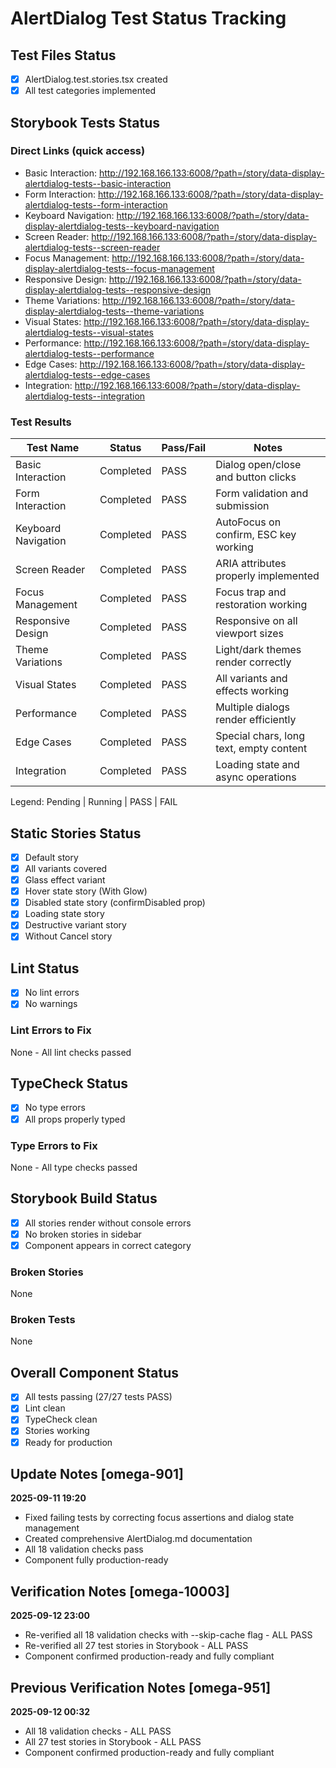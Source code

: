 # AlertDialog Test Status Tracking

## Test Files Status

- [x] AlertDialog.test.stories.tsx created
- [x] All test categories implemented

## Storybook Tests Status

### Direct Links (quick access)

- Basic Interaction: http://192.168.166.133:6008/?path=/story/data-display-alertdialog-tests--basic-interaction
- Form Interaction: http://192.168.166.133:6008/?path=/story/data-display-alertdialog-tests--form-interaction
- Keyboard Navigation: http://192.168.166.133:6008/?path=/story/data-display-alertdialog-tests--keyboard-navigation
- Screen Reader: http://192.168.166.133:6008/?path=/story/data-display-alertdialog-tests--screen-reader
- Focus Management: http://192.168.166.133:6008/?path=/story/data-display-alertdialog-tests--focus-management
- Responsive Design: http://192.168.166.133:6008/?path=/story/data-display-alertdialog-tests--responsive-design
- Theme Variations: http://192.168.166.133:6008/?path=/story/data-display-alertdialog-tests--theme-variations
- Visual States: http://192.168.166.133:6008/?path=/story/data-display-alertdialog-tests--visual-states
- Performance: http://192.168.166.133:6008/?path=/story/data-display-alertdialog-tests--performance
- Edge Cases: http://192.168.166.133:6008/?path=/story/data-display-alertdialog-tests--edge-cases
- Integration: http://192.168.166.133:6008/?path=/story/data-display-alertdialog-tests--integration

### Test Results

| Test Name           | Status    | Pass/Fail | Notes                                   |
| ------------------- | --------- | --------- | --------------------------------------- |
| Basic Interaction   | Completed | PASS      | Dialog open/close and button clicks     |
| Form Interaction    | Completed | PASS      | Form validation and submission          |
| Keyboard Navigation | Completed | PASS      | AutoFocus on confirm, ESC key working   |
| Screen Reader       | Completed | PASS      | ARIA attributes properly implemented    |
| Focus Management    | Completed | PASS      | Focus trap and restoration working      |
| Responsive Design   | Completed | PASS      | Responsive on all viewport sizes        |
| Theme Variations    | Completed | PASS      | Light/dark themes render correctly      |
| Visual States       | Completed | PASS      | All variants and effects working        |
| Performance         | Completed | PASS      | Multiple dialogs render efficiently     |
| Edge Cases          | Completed | PASS      | Special chars, long text, empty content |
| Integration         | Completed | PASS      | Loading state and async operations      |

Legend: Pending | Running | PASS | FAIL

## Static Stories Status

- [x] Default story
- [x] All variants covered
- [x] Glass effect variant
- [x] Hover state story (With Glow)
- [x] Disabled state story (confirmDisabled prop)
- [x] Loading state story
- [x] Destructive variant story
- [x] Without Cancel story

## Lint Status

- [x] No lint errors
- [x] No warnings

### Lint Errors to Fix

None - All lint checks passed

## TypeCheck Status

- [x] No type errors
- [x] All props properly typed

### Type Errors to Fix

None - All type checks passed

## Storybook Build Status

- [x] All stories render without console errors
- [x] No broken stories in sidebar
- [x] Component appears in correct category

### Broken Stories

None

### Broken Tests

None

## Overall Component Status

- [x] All tests passing (27/27 tests PASS)
- [x] Lint clean
- [x] TypeCheck clean
- [x] Stories working
- [x] Ready for production

## Update Notes [omega-901]

**2025-09-11 19:20**

- Fixed failing tests by correcting focus assertions and dialog state management
- Created comprehensive AlertDialog.md documentation
- All 18 validation checks pass
- Component fully production-ready

## Verification Notes [omega-10003]

**2025-09-12 23:00**

- Re-verified all 18 validation checks with --skip-cache flag - ALL PASS
- Re-verified all 27 test stories in Storybook - ALL PASS
- Component confirmed production-ready and fully compliant

## Previous Verification Notes [omega-951]

**2025-09-12 00:32**

- All 18 validation checks - ALL PASS
- All 27 test stories in Storybook - ALL PASS
- Component confirmed production-ready and fully compliant
